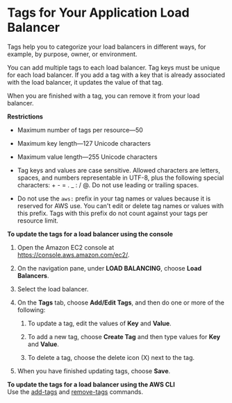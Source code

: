 # Tags for Your Application Load Balancer<a name="load-balancer-tags"></a>

Tags help you to categorize your load balancers in different ways, for example, by purpose, owner, or environment\.

You can add multiple tags to each load balancer\. Tag keys must be unique for each load balancer\. If you add a tag with a key that is already associated with the load balancer, it updates the value of that tag\.

When you are finished with a tag, you can remove it from your load balancer\.

**Restrictions**

+ Maximum number of tags per resource—50

+ Maximum key length—127 Unicode characters

+ Maximum value length—255 Unicode characters

+ Tag keys and values are case sensitive\. Allowed characters are letters, spaces, and numbers representable in UTF\-8, plus the following special characters: \+ \- = \. \_ : / @\. Do not use leading or trailing spaces\.

+ Do not use the `aws:` prefix in your tag names or values because it is reserved for AWS use\. You can't edit or delete tag names or values with this prefix\. Tags with this prefix do not count against your tags per resource limit\. 

**To update the tags for a load balancer using the console**

1. Open the Amazon EC2 console at [https://console\.aws\.amazon\.com/ec2/](https://console.aws.amazon.com/ec2/)\.

1. On the navigation pane, under **LOAD BALANCING**, choose **Load Balancers**\.

1. Select the load balancer\.

1. On the **Tags** tab, choose **Add/Edit Tags**, and then do one or more of the following:

   1. To update a tag, edit the values of **Key** and **Value**\.

   1. To add a new tag, choose **Create Tag** and then type values for **Key** and **Value**\.

   1. To delete a tag, choose the delete icon \(X\) next to the tag\.

1. When you have finished updating tags, choose **Save**\.

**To update the tags for a load balancer using the AWS CLI**  
Use the [add\-tags](http://docs.aws.amazon.com/cli/latest/reference/elbv2/add-tags.html) and [remove\-tags](http://docs.aws.amazon.com/cli/latest/reference/elbv2/remove-tags.html) commands\.